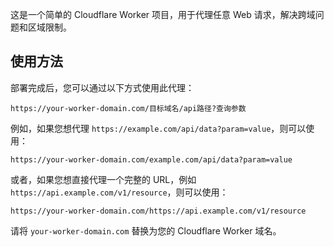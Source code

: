 这是一个简单的 Cloudflare Worker 项目，用于代理任意 Web 请求，解决跨域问题和区域限制。

## 使用方法

部署完成后，您可以通过以下方式使用此代理：

```
https://your-worker-domain.com/目标域名/api路径?查询参数
```

例如，如果您想代理 `https://example.com/api/data?param=value`，则可以使用：

```
https://your-worker-domain.com/example.com/api/data?param=value
```

或者，如果您想直接代理一个完整的 URL，例如 `https://api.example.com/v1/resource`，则可以使用：

```
https://your-worker-domain.com/https://api.example.com/v1/resource
```

请将 `your-worker-domain.com` 替换为您的 Cloudflare Worker 域名。
